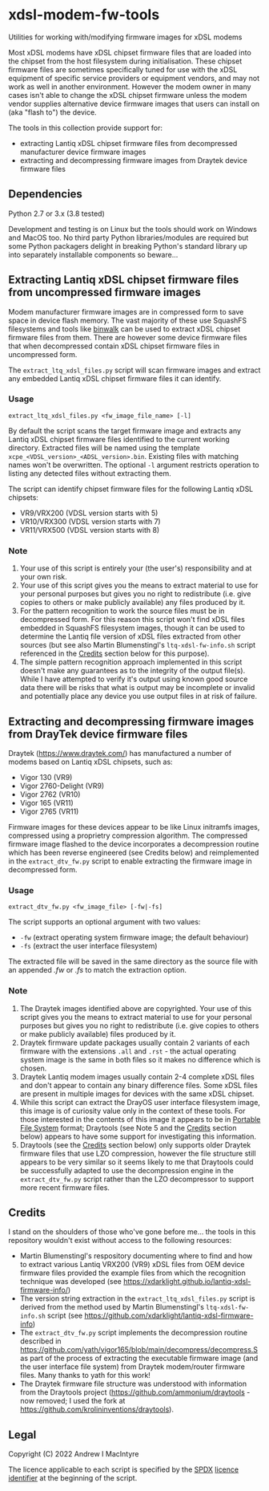 # xdsl-modem-fw-tools
Utilities for working with/modifying firmware images for xDSL modems

Most xDSL modems have xDSL chipset firmware files that are loaded into the
chipset from the host filesystem during initialisation.  These chipset firmware
files are sometimes specifically tuned for use with the xDSL equipment of
specific service providers or equipment vendors, and may not work as well
in another environment.  However the modem owner in many cases isn't able to
change the xDSL chipset firmware unless the modem vendor supplies alternative
device firmware images that users can install on (aka "flash to") the device.

The tools in this collection provide support for:
- extracting Lantiq xDSL chipset firmware files from decompressed manufacturer device firmware images
- extracting and decompressing firmware images from Draytek device firmware files

## Dependencies
Python 2.7 or 3.x (3.8 tested)

Development and testing is on Linux but the tools should work on Windows
and MacOS too.  No third party Python libraries/modules are required but some
Python packagers delight in breaking Python's standard library up into separately
installable components so beware...

## Extracting Lantiq xDSL chipset firmware files from uncompressed firmware images
Modem manufacturer firmware images are in compressed form to save space in device
flash memory.  The vast majority of these use SquashFS filesystems and tools
like [binwalk](https://github.com/ReFirmLabs/binwalk) can be used to extract
xDSL chipset firmware files from them.  There are however some device firmware
files that when decompressed contain xDSL chipset firmware files in uncompressed form.

The `extract_ltq_xdsl_files.py` script will scan firmware images and extract
any embedded Lantiq xDSL chipset firmware files it can identify.

### Usage
```
extract_ltq_xdsl_files.py <fw_image_file_name> [-l]
```

By default the script scans the target firmware image and extracts any Lantiq
xDSL chipset firmware files identified to the current working directory.
Extracted files will be named using the template `xcpe_<VDSL_version>_<ADSL_version>.bin`.
Existing files with matching names won't be overwritten.  The optional `-l`
argument restricts operation to listing any detected files without extracting
them.

The script can identify chipset firmware files for the following Lantiq xDSL
chipsets:
- VR9/VRX200 (VDSL version starts with 5)
- VR10/VRX300 (VDSL version starts with 7)
- VR11/VRX500 (VDSL version starts with 8)

### Note
1. Your use of this script is entirely your (the user's) responsibility
   and at your own risk.
2. Your use of this script gives you the means to extract material to use
   for your personal purposes but gives you no right to redistribute
   (i.e. give copies to others or make publicly available) any files produced
   by it.
3. For the pattern recognition to work the source files must be in
   decompressed form.  For this reason this script won't find xDSL files
   embedded in SquashFS filesystem images, though it can be used to
   determine the Lantiq file version of xDSL files extracted from other
   sources (but see also Martin Blumenstingl's `ltq-xdsl-fw-info.sh` script
   referenced in the [Credits](#Credits) section below for this purpose).
4. The simple pattern recognition approach implemented in this script
   doesn't make any guarantees as to the integrity of the output file(s).
   While I have attempted to verify it's output using known good source
   data there will be risks that what is output may be incomplete or
   invalid and potentially place any device you use output files in at
   risk of failure.

## Extracting and decompressing firmware images from DrayTek device firmware files
Draytek (https://www.draytek.com/) has manufactured a number of modems
based on Lantiq xDSL chipsets, such as:
- Vigor 130 (VR9)
- Vigor 2760-Delight (VR9)
- Vigor 2762 (VR10)
- Vigor 165 (VR11)
- Vigor 2765 (VR11)

Firmware images for these devices appear to be like Linux initramfs
images, compressed using a proprietry compression algorithm.  The compressed
firmware image flashed to the device incorporates a decompression routine
which has been reverse engineered (see Credits below) and reimplemented in
the `extract_dtv_fw.py` script to enable extracting the firmware image in
decompressed form.

### Usage
```
extract_dtv_fw.py <fw_image_file> [-fw|-fs]
```

The script supports an optional argument with two values:
- `-fw` (extract operating system firmware image; the default behaviour)
- `-fs` (extract the user interface filesystem)

The extracted file will be saved in the same directory as the source file
with an appended *.fw* or *.fs* to match the extraction option.

### Note
1. The Draytek images identified above are copyrighted.  Your use of this script
   gives you the means to extract material to use for your personal purposes but
   gives you no right to redistribute (i.e. give copies to others or make 
   publicly available) files produced by it.
2. Draytek firmware update packages usually contain 2 variants of each firmware with
   the extensions `.all` and `.rst` - the actual operating system image is the same
   in both files so it makes no difference which is chosen.
3. Draytek Lantiq modem images usually contain 2-4 complete xDSL files and
   don't appear to contain any binary difference files.  Some xDSL files
   are present in multiple images for devices with the same xDSL chipset.
4. While this script can extract the DrayOS user interface filesystem image, this image
   is of curiosity value only in the context of these tools.  For those interested in
   the contents of this image it appears to be in [Portable File System](https://sourceforge.net/projects/pfs/)
   format; Draytools (see Note 5 and the [Credits](#Credits) section below)
   appears to have some support for investigating this information.
5. Draytools (see the [Credits](#Credits) section below) only supports older Draytek
   firmware files that use LZO compression, however the file structure still appears
   to be very similar so it seems likely to me that Draytools could be successfully
   adapted to use the decompression engine in the `extract_dtv_fw.py` script rather
   than the LZO decompressor to support more recent firmware files.

## Credits
I stand on the shoulders of those who've gone before me... the tools in this repository
wouldn't exist without access to the following resources:
- Martin Blumenstingl's respository documenting where to find and
  how to extract various Lantiq VRX200 (VR9) xDSL files from OEM device firmware files provided the 
  example files from which the recognition technique was developed
  (see https://xdarklight.github.io/lantiq-xdsl-firmware-info/)
- The version string extraction in the `extract_ltq_xdsl_files.py` script
  is derived from the method used by Martin Blumenstingl's `ltq-xdsl-fw-info.sh` script
  (see https://github.com/xdarklight/lantiq-xdsl-firmware-info)
- The `extract_dtv_fw.py` script implements the decompression routine described in
  https://github.com/yath/vigor165/blob/main/decompress/decompress.S
  as part of the process of extracting the executable firmware image
  (and the user interface file system) from Draytek modem/router firmware
  files.  Many thanks to yath for this work!
- The Draytek firmware file structure was understood with information
  from the Draytools project (https://github.com/ammonium/draytools - now
  removed; I used the fork at https://github.com/krolininventions/draytools).

## Legal
Copyright (C) 2022 Andrew I MacIntyre

The licence applicable to each script is specified by the [SPDX](https://spdx.dev/)
[licence identifier](https://spdx/dev/licenses/) at the beginning of the script.

